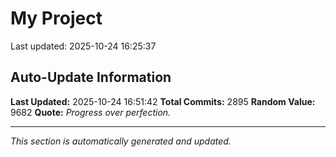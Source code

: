 # My Project


Last updated: 2025-10-24 16:25:37






















































































































































































































































































































































































































































































































































































































































































































































































































































































































































































































































































































































































































































































































































































































































































































































































































































































































































































































































































































































































































































































































































































































































































































































































































































































































































































































































































































































































































































































































































































































































































































































































































































































































































































































## Auto-Update Information

**Last Updated:** 2025-10-24 16:51:42
**Total Commits:** 2895
**Random Value:** 9682
**Quote:** _Progress over perfection._

---
_This section is automatically generated and updated._